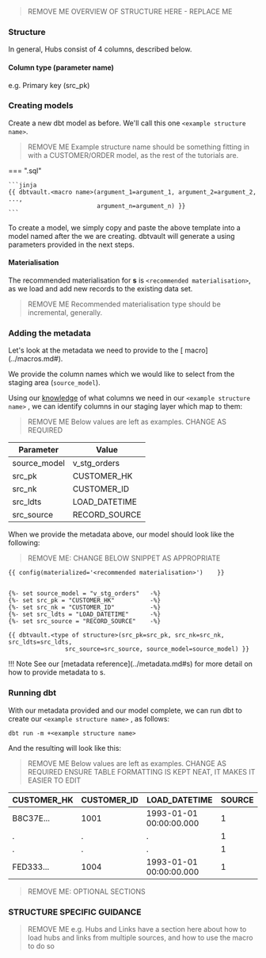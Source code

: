 > REMOVE ME
> OVERVIEW OF STRUCTURE HERE - REPLACE ME

### Structure

In general, Hubs consist of 4 columns, described below.

#### Column type (parameter name)

e.g. Primary key (src_pk)

### Creating <type of structure> models

Create a new dbt model as before. We'll call this one `<example structure name>`. 

> REMOVE ME
> Example structure name should be something fitting in with a CUSTOMER/ORDER model, 
> as the rest of the tutorials are.

=== "<example structure name>.sql"

    ```jinja
    {{ dbtvault.<macro name>(argument_1=argument_1, argument_2=argument_2, ...,
                             argument_n=argument_n) }}
    ```

To create a <type of structure> model, we simply copy and paste the above template into a model named after the <type of structure> we
are creating. dbtvault will generate a <type of structure> using parameters provided in the next steps.

#### Materialisation

The recommended materialisation for **<type of structure>s** is `<recommended materialisation>`, as we load and add new records to the existing data set.

> REMOVE ME
> Recommended materialisation type should be incremental, generally. 


### Adding the metadata

Let's look at the metadata we need to provide to the [<type of structure> macro](../macros.md#<name of macro>).

We provide the column names which we would like to select from the staging area (`source_model`).

Using our [knowledge](#structure) of what columns we need in our `<example structure name>` <type of structure>, we can identify columns in our
staging layer which map to them:

> REMOVE ME
> Below values are left as examples. CHANGE AS REQUIRED

| Parameter      | Value          | 
| -------------- | -------------- | 
| source_model   | v_stg_orders   | 
| src_pk         | CUSTOMER_HK    |
| src_nk         | CUSTOMER_ID    |
| src_ldts       | LOAD_DATETIME  | 
| src_source     | RECORD_SOURCE  |

When we provide the metadata above, our model should look like the following:

> REMOVE ME: CHANGE BELOW SNIPPET AS APPROPRIATE

```jinja
{{ config(materialized='<recommended materialisation>')    }}


{%- set source_model = "v_stg_orders"   -%}
{%- set src_pk = "CUSTOMER_HK"          -%}
{%- set src_nk = "CUSTOMER_ID"          -%}
{%- set src_ldts = "LOAD_DATETIME"      -%}
{%- set src_source = "RECORD_SOURCE"    -%}

{{ dbtvault.<type of structure>(src_pk=src_pk, src_nk=src_nk, src_ldts=src_ldts,
                src_source=src_source, source_model=source_model) }}
```

!!! Note
    See our [metadata reference](../metadata.md#<type of structure>s) for more detail on how to provide metadata to <type of structure>s.

### Running dbt

With our metadata provided and our model complete, we can run dbt to create our `<example structure name>` <type of structure>, as follows:

`dbt run -m +<example structure name>`

And the resulting <type of structure> will look like this:

> REMOVE ME
> Below values are left as examples. CHANGE AS REQUIRED
> ENSURE TABLE FORMATTING IS KEPT NEAT, IT MAKES IT EASIER TO EDIT

| CUSTOMER_HK  | CUSTOMER_ID  | LOAD_DATETIME            | SOURCE |
| ------------ | ------------ | ------------------------ | ------ |
| B8C37E...    | 1001         | 1993-01-01 00:00:00.000  | 1      |
| .            | .            | .                        | 1      |
| .            | .            | .                        | 1      |
| FED333...    | 1004         | 1993-01-01 00:00:00.000  | 1      |

> REMOVE ME: OPTIONAL SECTIONS

### STRUCTURE SPECIFIC GUIDANCE

> REMOVE ME
> e.g. Hubs and Links have a section here about how to load 
> hubs and links from multiple sources, and how to use the macro to do so